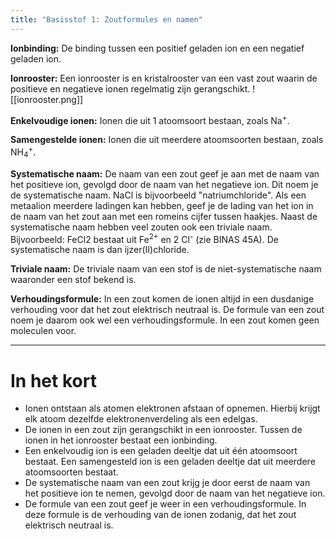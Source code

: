 ```yaml
---
title: "Basisstof 1: Zoutformules en namen"
---
```

**Ionbinding:** De binding tussen een positief geladen ion en een negatief geladen ion.

**Ionrooster:** Een ionrooster is en kristalrooster van een vast zout waarin de positieve en negatieve ionen regelmatig zijn gerangschikt.
![[ionrooster.png]]

**Enkelvoudige ionen:** Ionen die uit 1 atoomsoort bestaan, zoals Na<sup>+</sup>.

**Samengestelde ionen:** Ionen die uit meerdere atoomsoorten bestaan, zoals NH<sub>4</sub><sup>+</sup>.

**Systematische naam:** De naam van een zout geef je aan met de naam van het positieve ion, gevolgd door de naam van het negatieve ion. Dit noem je de systematische naam. NaCl is bijvoorbeeld "natriumchloride".
Als een metaalion meerdere ladingen kan hebben, geef je de lading van het ion in de naam van het zout aan met een romeins cijfer tussen haakjes. Naast de systematische naam hebben veel zouten ook een triviale naam. Bijvoorbeeld: FeCl2 bestaat uit Fe<sup>2+</sup> en 2 Cl<sup>-</sup> (zie BINAS 45A). De systematische naam is dan ijzer(II)chloride.

**Triviale naam:** De triviale naam van een stof is de niet-systematische naam waaronder een stof bekend is.

**Verhoudingsformule:** In een zout komen de ionen altijd in een dusdanige verhouding voor dat het zout elektrisch neutraal is. De formule van een zout noem je daarom ook wel een verhoudingsformule. In een zout komen geen moleculen voor.

---
# In het kort
- Ionen ontstaan als atomen elektronen afstaan of opnemen. Hierbij krijgt elk atoom dezelfde elektronenverdeling als een edelgas.
- De ionen in een zout zijn gerangschikt in een ionrooster. Tussen de ionen in het ionrooster bestaat een ionbinding.
- Een enkelvoudig ion is een geladen deeltje dat uit één atoomsoort bestaat. Een samengesteld ion is een geladen deeltje dat uit meerdere atoomsoorten bestaat.
- De systematische naam van een zout krijg je door eerst de naam van het positieve ion te nemen, gevolgd door de naam van het negatieve ion.
- De formule van een zout geef je weer in een verhoudingsformule. In deze formule is de verhouding van de ionen zodanig, dat het zout elektrisch neutraal is.